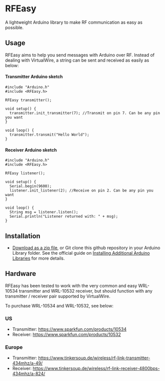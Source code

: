 # RFEasy
A lightweight Arduino library to make RF communication as easy as possible.

## Usage
RFEasy aims to help you send messages with Arduino over RF. Instead of dealing with VirtualWire, a string can be sent and received as easily as below:

#### Transmitter Arduino sketch

    #include "Arduino.h"
    #include <RFEasy.h>

    RFEasy transmitter();

    void setup() {
      transmitter.init_transmitter(7); //Transmit on pin 7. Can be any pin you want
    }

    void loop() {
      transmitter.transmit("Hello World");
    }

#### Receiver Arduino sketch

    #include "Arduino.h"
    #include <RFEasy.h>

    RFEasy listener();

    void setup() {
      Serial.begin(9600);
      listener.init_listener(2); //Receive on pin 2. Can be any pin you want
    }

    void loop() {
      String msg = listener.listen();
      Serial.println("Listener returned with: " + msg);
    }

## Installation
- [Download as a zip file](https://github.com/houen/RFEasy/archive/master.zip), or Git clone this github repository in your Arduino Library folder. See the official guide on [Installing Additional Arduino Libraries](http://arduino.cc/en/Guide/Libraries) for more details.


## Hardware
RFEasy has been tested to work with the very common and easy WRL-10534 transmitter and WRL-10532 receiver, but should function with any transmitter / receiver pair supported by VirtualWire.

To purchase WRL-10534 and WRL-10532, see below:
### US
- Transmitter: https://www.sparkfun.com/products/10534
- Receiver: https://www.sparkfun.com/products/10532


### Europe
- Transmitter: https://www.tinkersoup.de/wireless/rf-link-transmitter-434mhz/a-49/
- Receiver: https://www.tinkersoup.de/wireless/rf-link-receiver-4800bps-434mhz/a-824/
